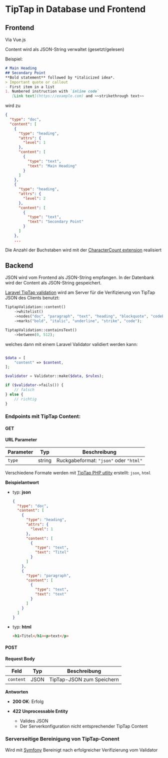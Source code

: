 # TipTap in Database und Frontend

## Frontend

Via Vue.js

Content wird als JSON-String verwaltet (gesetzt/gelesen)

Beispiel:

```markdown
# Main Heading
## Secondary Point
**Bold statement** followed by *italicized idea*.
> Important quote or callout
- First item in a list
1. Numbered instruction with `inline code`
   [Link text](https://example.com) and ~~strikethrough text~~
```

wird zu

```json
{
  "type": "doc",
  "content": [
    {
      "type": "heading",
      "attrs": {
        "level": 1
      },
      "content": [
        {
          "type": "text",
          "text": "Main Heading"
        }
      ]
    },
    {
      "type": "heading",
      "attrs": {
        "level": 2
      },
      "content": [
        {
          "type": "text",
          "text": "Secondary Point"
        }
      ]
    },
    ...
```

Die Anzahl der Buchstaben wird mit der
[CharacterCount extension](https://tiptap.dev/docs/editor/extensions/functionality/character-count)
realisiert

## Backend

JSON wird vom Frontend als JSON-String empfangen.
In der Datenbank wird der Content als JSON-String gespeichert.

[Laravel TipTap validation](https://github.com/JacobFitzp/laravel-tiptap-validation)
wird am Server für die Verifizierung von TipTap JSON des 
Clients benutzt:

```php
TiptapValidation::content()
    ->whitelist()
    ->nodes("doc", "paragraph", "text", "heading", "blockquote", "codeBlock")
    ->marks("bold", "italic", "underline", "strike", "code");

TiptapValidation::containsText()
    ->between(0, 512);
```

welches dann mit einem Laravel Validator validiert werden kann:

```php

$data = [
    "content" => $content,
];

$validator = Validator::make($data, $rules);

if ($validator->fails()) {
    // falsch
} else {
    // richtig
}
```

### Endpoints mit TipTap Content:

#### GET

**URL Parameter**

| Parameter | Typ    | Beschreibung                           |
|-----------|--------|----------------------------------------|
| `type`    | string | Ruckgabeformat: `"json"` oder `"html"` |


Verschiedene Formate werden mit
[TipTap PHP utlity](https://tiptap.dev/docs/editor/api/utilities/tiptap-for-php)
erstellt: `json`, `html`

**Beispielantwort**

- typ: **json**
    
    ```json
    {
      "type": "doc",
      "content": [
        {
          "type": "heading",
          "attrs": {
            "level": 1
          },
          "content": [
            {
              "type": "text",
              "text": "Titel"
            }
          ]
        },
        {
          "type": "paragraph",
          "content": [
            {
              "type": "text",
              "text": "text"
            }
          ]
        }
      ]
    }
    ```

- typ: **html**

  ```html
  <h1>Titel</h1><p>text</p>
  ```
  
#### POST

**Request Body**

| Feld      | Typ  | Beschreibung              |
|-----------|------|---------------------------|
| `content` | JSON | TipTap-JSON zum Speichern |

**Antworten**

- **200 OK**: Erfolg

- **422 Unprocessable Entity**
  - Valides JSON
  - Der Serverkonfiguration nicht entsprechender TipTap Content



### Serverseitige Bereinigung von TipTap-Conent

Wird mit
[Symfony](https://symfony.com/doc/current/html_sanitizer.html)
Bereinigt nach erfolgreicher Verifizierung vom Validator